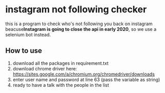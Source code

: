 # instagram not following checker
this is a program to check who's not following you back on instagram beacuse**Instagram is going to close the api in early 2020**, so we use a selenium bot instead.


## How to use
1. download all the packages in requirement.txt
2. download chrome driver here: https://sites.google.com/a/chromium.org/chromedriver/downloads
3. enter user name and password at line 63 (pass the variable as string)
4. ready to have a talk with the people in the list

